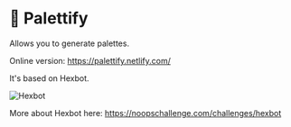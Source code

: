 
# 🌈 Palettify

Allows you to generate palettes.

Online version: https://palettify.netlify.com/

It's based on Hexbot.

![Hexbot](https://user-images.githubusercontent.com/212941/59163439-23c05900-8ab6-11e9-8764-977334c7bba8.png)

More about Hexbot here: https://noopschallenge.com/challenges/hexbot
